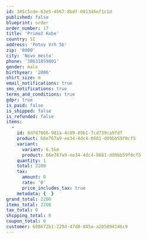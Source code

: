 ```yaml
---
id: 385c5cde-63e5-4567-8bdf-081346ef1c1d
published: false
blueprint: order
order_number: 17
title: 'Primož Kobe'
country: SI
address: 'Potov Vrh 5b'
zip: '8000'
city: 'Novo mesto'
phone: '38631859801'
gender: male
birthyear: '2006'
shirt_size: m
email_notifications: true
sms_notifications: true
terms_and_conditions: true
gdpr: true
is_paid: false
is_shipped: false
is_refunded: false
items:
  -
    id: 8df87866-981a-4c89-89b1-7cd739ca9fdf
    product: 66e767a9-ee34-4dc4-8681-d09bb59f0cf5
    variant:
      variant: 6.5km
      product: 66e767a9-ee34-4dc4-8681-d09bb59f0cf5
    quantity: 1
    total: 2200
    tax:
      amount: 0
      rate: '0'
      price_includes_tax: true
    metadata: {  }
grand_total: 2200
items_total: 2200
tax_total: 0
shipping_total: 0
coupon_total: 0
customer: 608672b1-229d-47d0-845a-a205094146c9
---
```


